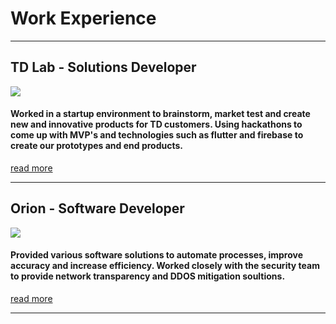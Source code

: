 # Work Experience

---

## TD Lab - Solutions Developer
[<img src="https://i.ibb.co/9c1cCmT/Logo-Tagline-Blue-staffsig.png"/>](/tdlab)
#### Worked in a startup environment to brainstorm, market test and create new and innovative products for TD customers. Using hackathons to come up with MVP's and technologies such as flutter and firebase to create our prototypes and end products.
[read more](/tdlab)

---

## Orion - Software Developer
[<img src="https://i.ibb.co/9c1cCmT/Logo-Tagline-Blue-staffsig.png"/>](/orion)
#### Provided various software solutions to automate processes, improve accuracy and increase efficiency. Worked closely with the security team to provide network transparency and DDOS mitigation soultions.
[read more](/orion)

---
